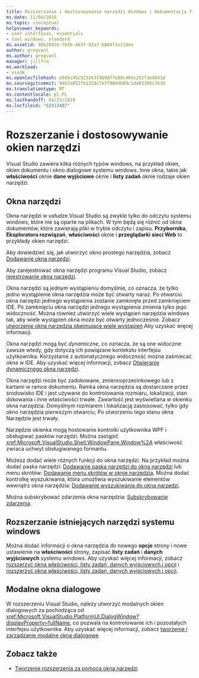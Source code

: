 ```yaml
---
title: Rozszerzanie i dostosowywanie narzędzi Windows | Dokumentacja firmy Microsoft
ms.date: 11/04/2016
ms.topic: conceptual
helpviewer_keywords:
- user interfaces, essentials
- tool windows, standard
ms.assetid: 46b2892e-7b2b-4b3f-83a7-b884f1e114ee
author: gregvanl
ms.author: gregvanl
manager: jillfra
ms.workload:
- vssdk
ms.openlocfilehash: e9d5c45c523263f469df7e89c484c252f1ed843d
ms.sourcegitcommit: 94b3a052fb1229c7e7f8804b09c1d403385c7630
ms.translationtype: MT
ms.contentlocale: pl-PL
ms.lasthandoff: 04/23/2019
ms.locfileid: "62912487"
---
```

# <a name="extend-and-customize-tool-windows"></a>Rozszerzanie i dostosowywanie okien narzędzi
Visual Studio zawiera kilka różnych typów windows, na przykład okien, okien dokumentu i okno dialogowe systemu windows. Inne okna, takie jak **właściwości** oknie **dane wyjściowe** oknie i **listy zadań** oknie rodzaje okien narzędzi.

## <a name="tool-windows"></a>Okna narzędzi
 Okna narzędzi w usłudze Visual Studio są zwykle tylko do odczytu systemu windows, które nie są oparte na plikach. W tym będą się różnić od okna dokumentów, które zawierają pliki w trybie odczytu i zapisu. **Przybornika**, **Eksploratora rozwiązań**, **właściwości** oknie i **przeglądarki sieci Web** to przykłady okien narzędzi.

 Aby dowiedzieć się, jak utworzyć okno prostego narzędzia, zobacz [Dodawanie okna narzędzi](../extensibility/adding-a-tool-window.md).

 Aby zarejestrować okna narzędzi programu Visual Studio, zobacz [rejestrowanie okna narzędzi](../extensibility/registering-a-tool-window.md).

 Okna narzędzi są jednym wystąpieniu domyślnie, co oznacza, że tylko jedno wystąpienie okna narzędzia może być otwarty naraz. Po otwarciu okna narzędzi jednego wystąpienia zostanie zamknięte przed zamknięciem IDE. Po zamknięciu okna narzędzi jednego wystąpienia zmienia tylko jego widoczność. Można również utworzyć wiele wystąpień narzędzia windows tak, aby wiele wystąpień okna może być otwarty jednocześnie. Zobacz [utworzenie okna narzędzia obejmujące wiele wystąpień](../extensibility/creating-a-multi-instance-tool-window.md) Aby uzyskać więcej informacji.

 Okna narzędzi mogą być *dynamiczne*, co oznacza, że są one widoczne zawsze wtedy, gdy dotyczą ich powiązane kontekstu interfejsu użytkownika. Korzystanie z automatycznego widoczność można zaśmiecać okna w IDE. Aby uzyskać więcej informacji, zobacz [Otwieranie dynamicznego okna narzędzi](../extensibility/opening-a-dynamic-tool-window.md).

 Okna narzędzi może być zadokowane, zmiennoprzecinkowego lub z kartami w ramce dokumentu. Ramka okna narzędzia są dostarczane przez środowisko IDE i jest używane do kontrolowania rozmiaru, lokalizacji, stan dokowania i inne właściwości trwałe. Zawartość jest wyświetlana w okienku okna narzędzia. Domyślnym rozmiarem i lokalizacją zastosować, tylko gdy okno narzędzia pierwszym otwarciu; Po utworzeniu tego stanu okna Narzędzie jest trwały.

 Narzędzie okienka mogą hostowanie kontrolki użytkownika WPF i obsługiwać pasków narzędzi. Można zastąpić <xref:Microsoft.VisualStudio.Shell.WindowPane.Window%2A> właściwość zwraca uchwyt obsługiwanego formantu.

 Możesz dodać wiele różnych funkcji do okna narzędzi. Na przykład można dodać paska narzędzi: [Dodawanie paska narzędzi do okna narzędzi](../extensibility/adding-a-toolbar-to-a-tool-window.md) lub menu skrótów: [Dodawanie menu skrótów w oknie narzędzia](../extensibility/adding-a-shortcut-menu-in-a-tool-window.md). Można dodać kontrolkę wyszukiwania, która umożliwia wyszukiwanie elementów wewnątrz okna narzędzia: [Dodawanie wyszukiwania do okna narzędzi](../extensibility/adding-search-to-a-tool-window.md).

 Można subskrybować zdarzenia okna narzędzia: [Subskrybowanie zdarzenia](../extensibility/subscribing-to-an-event.md).

## <a name="extend-existing-tool-windows"></a>Rozszerzanie istniejących narzędzi systemu windows
 Można dodać informacji o okna narzędzia do nowego **opcje** strony i nowe ustawienie na **właściwości** strony, zapisać **listy zadań** i **danych wyjściowych**  systemu windows. Aby uzyskać więcej informacji, zobacz [rozszerzyć okna właściwości, listy zadań, danych wyjściowych i opcji](../extensibility/extending-the-properties-task-list-output-and-options-windows.md) i [rozszerzyć okna właściwości, listy zadań, danych wyjściowych i opcji](../extensibility/extending-the-properties-task-list-output-and-options-windows.md).

## <a name="modal-dialog-boxes"></a>Modalne okna dialogowe
 W rozszerzeniu Visual Studio, należy utworzyć modalnych okien dialogowych za pochodząca od <xref:Microsoft.VisualStudio.PlatformUI.DialogWindow?displayProperty=fullName>, co pozwala na kontrolowanie ich i pozostałych interfejsu użytkownika. Aby uzyskać więcej informacji, zobacz [tworzenie i zarządzanie modalne okna dialogowe](../extensibility/creating-and-managing-modal-dialog-boxes.md).

## <a name="see-also"></a>Zobacz także
- [Tworzenie rozszerzenia za pomocą okna narzędzi](../extensibility/creating-an-extension-with-a-tool-window.md)
